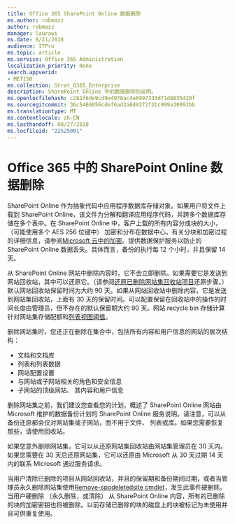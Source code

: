 ```yaml
---
title: Office 365 SharePoint Online 数据删除
ms.author: robmazz
author: robmazz
manager: laurawi
ms.date: 8/21/2018
audience: ITPro
ms.topic: article
ms.service: Office 365 Administration
localization_priority: None
search.appverid:
- MET150
ms.collection: Strat_O365_Enterprise
description: SharePoint Online 中的数据删除的说明。
ms.openlocfilehash: c281f6de9cd9e4978ac4a6997333d71d8835420f
ms.sourcegitcommit: 36c5466056cdef6ad2a8d9372f2bc009a30892bb
ms.translationtype: MT
ms.contentlocale: zh-CN
ms.lasthandoff: 08/27/2018
ms.locfileid: "22525001"
---
```

# <a name="sharepoint-online-data-deletion-in-office-365"></a>Office 365 中的 SharePoint Online 数据删除

SharePoint Online 作为抽象代码中应用程序数据库存储对象。如果用户将文件上载到 SharePoint Online，该文件为分解和翻译应用程序代码，并跨多个数据库存储在多个表中。在 SharePoint Online 中，客户上载的所有内容分成块的大小，（可能使用多个 AES 256 位键中） 加密和分布在数据中心。有关分块和加密过程的详细信息，请参阅[Microsoft 云中的加密](office-365-encryption-in-the-microsoft-cloud-overview.md)。提供数据保护服务以防止的 SharePoint Online 数据丢失。具体而言，备份的执行每 12 个小时，并且保留 14 天。

从 SharePoint Online 网站中删除内容时，它不会立即删除。如果需要它是发送到网站回收站，其中可以还原它。（请参阅[还原已删除网站集回收站项目](https://support.office.com/article/Restore-deleted-items-from-the-site-collection-recycle-bin-5fa924ee-16d7-487b-9a0a-021b9062d14b)还原步骤。）默认网站回收站保留时间为大约 90 天。如果从网站回收站中删除内容，它是发送到网站集回收站，上面有 30 天的保留时间。可以配置保留在回收站中的操作的时间长度由管理员，但不存在的默认保留期大约 90 天。网站 recycle bin 存储计算针对网站集存储配额和[列表视图阈值](https://support.office.com/article/List-View-Threshold-b8588dae-9387-48c2-9248-c24122f07c59)。

删除网站集时，您还正在删除在集合中，包括所有内容和用户信息的网站的层次结构：
- 文档和文档库
- 列表和列表数据
- 网站配置设置
- 与网站或子网站相关的角色和安全信息
- 子网站的顶级网站、 其内容和用户信息

删除网站集之前，我们建议您查看您的计划，概述了 SharePoint Online 网站由 Microsoft 维护的数据备份计划的 SharePoint Online 服务说明。请注意，可以从备份还原都会仅对网站集或子网站，而不用于文件、 列表或库。如果您需要恢复那些，请使用回收站。

如果您意外删除网站集，它可以从还原网站集回收站由网站集管理员在 30 天内。如果您需要在 30 天后还原网站集，它可以还原由 Microsoft 从 30 天过期 14 天内的联系 Microsoft 通过服务请求。

当用户清除已删除的项目从网站回收站，并且的保留期和备份期间过期，或者当管理员永久删除网站集使用[Remove-spodeletedsite cmdlet](https://docs.microsoft.com/powershell/module/sharepoint-online/Remove-SPODeletedSite?view=sharepoint-ps)，发生此事件硬删除。当用户硬删除 （永久删除，或清除） 从 SharePoint Online 内容，所有的已删除的块的加密密钥也将被删除。以前存储已删除的块的磁盘上的块被标记为未使用并且可供重复使用。
